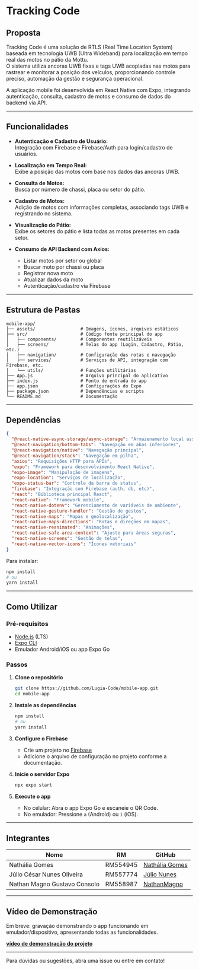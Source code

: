 # Tracking Code

## Proposta

Tracking Code é uma solução de RTLS (Real Time Location System) baseada em tecnologia UWB (Ultra Wideband) para localização em tempo real das motos no pátio da Mottu.  
O sistema utiliza ancoras UWB fixas e tags UWB acopladas nas motos para rastrear e monitorar a posição dos veículos, proporcionando controle preciso, automação da gestão e segurança operacional.

A aplicação mobile foi desenvolvida em React Native com Expo, integrando autenticação, consulta, cadastro de motos e consumo de dados do backend via API.

---

## Funcionalidades

- **Autenticação e Cadastro de Usuário:**  
  Integração com Firebase e Firebase/Auth para login/cadastro de usuários.

- **Localização em Tempo Real:**  
  Exibe a posição das motos com base nos dados das ancoras UWB.

- **Consulta de Motos:**  
  Busca por número de chassi, placa ou setor do pátio.

- **Cadastro de Motos:**  
  Adição de motos com informações completas, associando tags UWB e registrando no sistema.

- **Visualização do Pátio:**  
  Exibe os setores do pátio e lista todas as motos presentes em cada setor.

- **Consumo de API Backend com Axios:**
  - Listar motos por setor ou global
  - Buscar moto por chassi ou placa
  - Registrar nova moto
  - Atualizar dados da moto
  - Autenticação/cadastro via Firebase

---

## Estrutura de Pastas

```
mobile-app/
├── assets/                 # Imagens, ícones, arquivos estáticos
├── src/                    # Código fonte principal do app
│   ├── components/         # Componentes reutilizáveis
│   ├── screens/            # Telas do app (Login, Cadastro, Pátio, etc.)
│   ├── navigation/         # Configuração das rotas e navegação
│   ├── services/           # Serviços de API, integração com Firebase, etc.
│   └── utils/              # Funções utilitárias
├── App.js                  # Arquivo principal do aplicativo
├── index.js                # Ponto de entrada do app
├── app.json                # Configurações do Expo
├── package.json            # Dependências e scripts
└── README.md               # Documentação
```

---

## Dependências

```json
{
  "@react-native-async-storage/async-storage": "Armazenamento local assíncrono",
  "@react-navigation/bottom-tabs": "Navegação em abas inferiores",
  "@react-navigation/native": "Navegação principal",
  "@react-navigation/stack": "Navegação em pilha",
  "axios": "Requisições HTTP para APIs",
  "expo": "Framework para desenvolvimento React Native",
  "expo-image": "Manipulação de imagens",
  "expo-location": "Serviços de localização",
  "expo-status-bar": "Controle da barra de status",
  "firebase": "Integração com Firebase (auth, db, etc)",
  "react": "Biblioteca principal React",
  "react-native": "Framework mobile",
  "react-native-dotenv": "Gerenciamento de variáveis de ambiente",
  "react-native-gesture-handler": "Gestão de gestos",
  "react-native-maps": "Mapas e geolocalização",
  "react-native-maps-directions": "Rotas e direções em mapas",
  "react-native-reanimated": "Animações",
  "react-native-safe-area-context": "Ajuste para áreas seguras",
  "react-native-screens": "Gestão de telas",
  "react-native-vector-icons": "Ícones vetoriais"
}
```

Para instalar:

```bash
npm install
# ou
yarn install
```

---

## Como Utilizar

### Pré-requisitos

- [Node.js](https://nodejs.org/) (LTS)
- [Expo CLI](https://docs.expo.dev/get-started/installation/)
- Emulador Android/iOS ou app Expo Go

### Passos

1. **Clone o repositório**

   ```bash
   git clone https://github.com/Lugia-Code/mobile-app.git
   cd mobile-app
   ```

2. **Instale as dependências**

   ```bash
   npm install
   # ou
   yarn install
   ```

3. **Configure o Firebase**

   - Crie um projeto no [Firebase](https://console.firebase.google.com/)
   - Adicione o arquivo de configuração no projeto conforme a documentação.

4. **Inicie o servidor Expo**

   ```bash
   npx expo start
   ```

5. **Execute o app**
   - No celular: Abra o app Expo Go e escaneie o QR Code.
   - No emulador: Pressione `a` (Android) ou `i` (iOS).

---

## Integrantes

| Nome                         | RM       | GitHub                                             |
| ---------------------------- | -------- | -------------------------------------------------- |
| Nathália Gomes               | RM554945 | [Nathália Gomes](https://github.com/nathaliagmsss) |
| Júlio César Nunes Oliveira   | RM557774 | [Júlio Nunes](https://github.com/JubsHereMan)      |
| Nathan Magno Gustavo Consolo | RM558987 | [NathanMagno](https://github.com/NathanMagno)      |

---

## Vídeo de Demonstração

Em breve: gravação demonstrando o app funcionando em emulador/dispositivo, apresentando todas as funcionalidades.

**[vídeo de demonstração do projeto](#)**

---

Para dúvidas ou sugestões, abra uma issue ou entre em contato!

